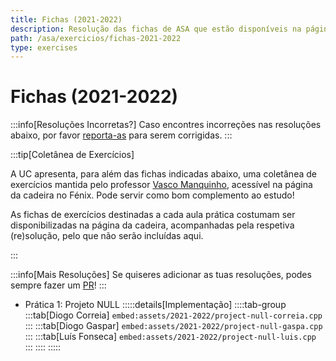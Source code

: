 ```yaml
---
title: Fichas (2021-2022)
description: Resolução das fichas de ASA que estão disponíveis na página da UC (de 2021-2022).
path: /asa/exercicios/fichas-2021-2022
type: exercises
---
```


# Fichas (2021-2022)

:::info[Resoluções Incorretas?]
Caso encontres incorreções nas resoluções abaixo, por favor
[reporta-as](https://github.com/diogotcorreia/resumos-leic/issues/new/choose)
para serem corrigidas.
:::

:::tip[Coletânea de Exercícios]

A UC apresenta, para além das fichas indicadas abaixo, uma coletânea de exercícios mantida pelo professor [Vasco Manquinho](https://fenix.tecnico.ulisboa.pt/homepage/ist14221), acessível na página da cadeira no Fénix. Pode servir como bom complemento ao estudo!

As fichas de exercícios destinadas a cada aula prática costumam ser disponibilizadas na página da cadeira, acompanhadas pela respetiva (re)solução, pelo que não serão incluídas aqui.

:::

:::info[Mais Resoluções]
Se quiseres adicionar as tuas resoluções, podes sempre fazer um [PR](https://github.com/diogotcorreia/resumos-leic)!
:::

- Prática 1: Projeto NULL
  :::::details[Implementação]
  ::::tab-group
  :::tab[Diogo Correia]
  `embed:assets/2021-2022/project-null-correia.cpp`
  :::
  :::tab[Diogo Gaspar]
  `embed:assets/2021-2022/project-null-gaspa.cpp`
  :::
  :::tab[Luís Fonseca]
  `embed:assets/2021-2022/project-null-luis.cpp`
  :::
  ::::
  :::::
